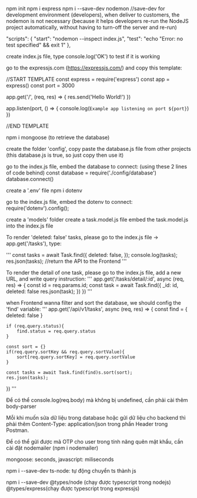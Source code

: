 npm init
npm i express
npm i --save-dev nodemon //save-dev for development environment (developers), when deliver to customers, the nodemon is not necessary (because it helps developers re-run the NodeJS project automatically, without having to turn-off the server and re-run)

"scripts": {
            "start": "nodemon --inspect index.js",
            "test": "echo \"Error: no test specified\" && exit 1"
            },

create index.js file, type console.log('OK') to test if it is working

go to the expressjs.com (https://expressjs.com/) and copy this template:

//START TEMPLATE
const express = require('express')
const app = express()
const port = 3000

app.get('/', (req, res) => {
  res.send('Hello World!')
})

app.listen(port, () => {
  console.log(`Example app listening on port ${port}`)
})

//END TEMPLATE

npm i mongoose (to retrieve the database)

create the folder 'config', copy paste the database.js file from other projects (this database.js is true, so just copy then use it)

go to the index.js file, embed the database to connect: (using these 2 lines of code behind)
const database = require('./config/database')
database.connect()

create a '.env' file
npm i dotenv

go to the index.js file, embed the dotenv to connect:
require('dotenv').config();

create a 'models' folder
create a task.model.js file
embed the task.model.js into the index.js file

To render 'deleted: false' tasks, please go to the index.js file -> app.get('/tasks'), type: 

'''
const tasks = await Task.find({
        deleted: false,
});
console.log(tasks);
res.json(tasks); //return the API to the Frontend
'''

To render the detail of one task, please go to the index.js file, add a new URL, and write query instruction:
'''
app.get('/tasks/detail/:id', async (req, res) => {
    const id = req.params.id;
    const task = await Task.find({
        _id: id,
        deleted: false
    res.json(task);
    })
})
'''

when Frontend wanna filter and sort the database, we should config the 'find' variable:
'''
app.get('/api/v1/tasks', async (req, res) => {
    const find = {
        deleted: false
    }

    
    if (req.query.status){
        find.status = req.query.status
    }

    const sort = {}
    if(req.query.sortKey && req.query.sortValue){
        sort[req.query.sortKey] = req.query.sortValue
    }

    const tasks = await Task.find(find)s.sort(sort);
    res.json(tasks);
})
'''

Để có thể console.log(req.body) mà không bị undefined, cần phải cài thêm body-parser

Mỗi khi muốn sửa dữ liệu trong database hoặc gửi dữ liệu cho backend thì phải thêm Content-Type: application/json trong phần Header trong Postman.

Để có thể gửi được mã OTP cho user trong tính năng quên mật khẩu, cần cài đặt nodemailer (npm i nodemailer)

mongoose: seconds, javascript: miliseconds

npm i --save-dev ts-node: tự động chuyển ts thành js

npm i --save-dev @types/node (chạy được typescript trong nodejs) @types/express(chạy được typescript trong expressjs)
